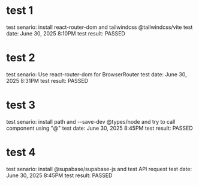 # test 1
test senario: 
    install react-router-dom and tailwindcss @tailwindcss/vite
test date:
    June 30, 2025 8:10PM
test result: 
    PASSED

# test 2
test senario: 
    Use react-router-dom for BrowserRouter
test date:
    June 30, 2025 8:31PM
test result: 
    PASSED

# test 3
test senario: 
    install path and --save-dev @types/node and try to call component using "@"
test date:
    June 30, 2025 8:45PM
test result: 
    PASSED

# test 4
test senario: 
    install @supabase/supabase-js and test API request
test date:
    June 30, 2025 8:45PM
test result: 
    PASSED